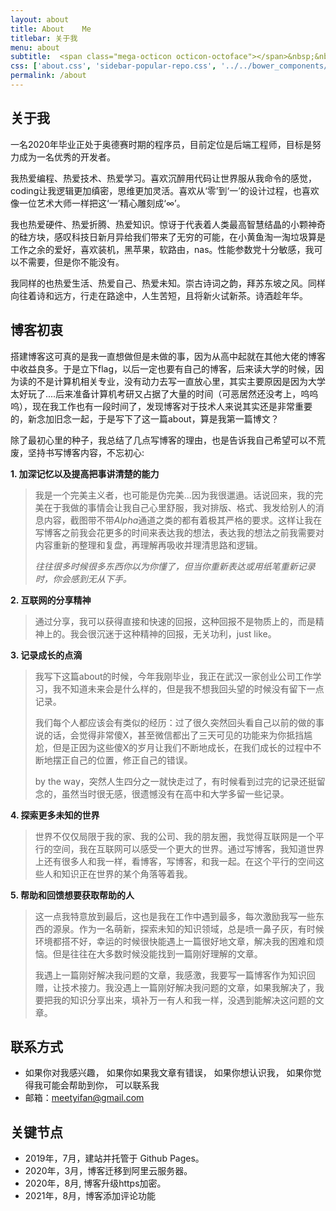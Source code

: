 ```yaml
---
layout: about
title: About    Me
titlebar: 关于我
menu: about
subtitle:  <span class="mega-octicon octicon-octoface"></span>&nbsp;&nbsp; I am a programmer         
css: ['about.css', 'sidebar-popular-repo.css', '../../bower_components/flag-icon-css/css/flag-icon.min.css']
permalink: /about
---
```


## 关于我

一名2020年毕业正处于奥德赛时期的程序员，目前定位是后端工程师，目标是努力成为一名优秀的开发者。

我热爱编程、热爱技术、热爱学习。喜欢沉醉用代码让世界服从我命令的感觉，coding让我逻辑更加缜密，思维更加灵活。喜欢从‘零’到‘一’的设计过程，也喜欢像一位艺术大师一样把这‘一’精心雕刻成‘∞’。

我也热爱硬件、热爱折腾、热爱知识。惊讶于代表着人类最高智慧结晶的小颗神奇的硅方块，感叹科技日新月异给我们带来了无穷的可能，在小黄鱼淘一淘垃圾算是工作之余的爱好，喜欢装机，黑苹果，软路由，nas。性能参数党十分敏感，我可以不需要，但是你不能没有。

我同样的也热爱生活、热爱自己、热爱未知。崇古诗词之韵，拜苏东坡之风。同样向往着诗和远方，行走在路途中，人生苦短，且将新火试新茶。诗酒趁年华。

## 博客初衷

搭建博客这可真的是我一直想做但是未做的事，因为从高中起就在其他大佬的博客中收益良多。于是立下flag，以后一定也要有自己的博客，后来读大学的时候，因为读的不是计算机相关专业，没有动力去写一直放心里，其实主要原因是因为大学太好玩了....后来准备计算机考研又占据了大量的时间（可恶居然还没考上，呜呜呜），现在我工作也有一段时间了，发现博客对于技术人来说其实还是非常重要的，新念加旧念一起，于是写下了这一篇about，算是我第一篇博文？

除了最初心里的种子，我总结了几点写博客的理由，也是告诉我自己希望可以不荒废，坚持书写博客内容，不忘初心: 

**1. 加深记忆以及提高把事讲清楚的能力**

> 我是一个完美主义者，也可能是伪完美...因为我很邋遢。话说回来，我的完美在于我做的事情会让我自己心里舒服，我对排版、格式、我发给别人的消息内容，截图带不带*Alpha*通道之类的都有着极其严格的要求。这样让我在写博客之前我会花更多的时间来表达我的想法，表达我的想法之前我需要对内容重新的整理和复盘，再理解再吸收并理清思路和逻辑。
>
> *往往很多时候很多东西你以为你懂了，但当你重新表达或用纸笔重新记录时，你会感到无从下手。*

**2. 互联网的分享精神**

> 通过分享，我可以获得直接和快速的回报，这种回报不是物质上的，而是精神上的。我会很沉迷于这种精神的回报，无关功利，just like。

**3. 记录成长的点滴**

> 我写下这篇about的时候，今年我刚毕业，我正在武汉一家创业公司工作学习，我不知道未来会是什么样的，但是我不想我回头望的时候没有留下一点记录。
>
> 我们每个人都应该会有类似的经历：过了很久突然回头看自己以前的做的事说的话，会觉得非常傻X，甚至微信都出了三天可见的功能来为你抵挡尴尬，但是正因为这些傻X的岁月让我们不断地成长，在我们成长的过程中不断地摆正自己的位置，修正自己的错误。
>
> by the way，突然人生四分之一就快走过了，有时候看到过完的记录还挺留念的，虽然当时很无感，很遗憾没有在高中和大学多留一些记录。

**4. 探索更多未知的世界**

> 世界不仅仅局限于我的家、我的公司、我的朋友圈，我觉得互联网是一个平行的空间，我在互联网可以感受一个更大的世界。通过写博客，我知道世界上还有很多人和我一样，看博客，写博客，和我一起。在这个平行的空间这些人和知识正在世界的某个角落等着我。

**5. 帮助和回馈想要获取帮助的人** 

> 这一点我特意放到最后，这也是我在工作中遇到最多，每次激励我写一些东西的源泉。作为一名萌新，探索未知的知识领域，总是喷一鼻子灰，有时候环境都搭不好，幸运的时候很快能遇上一篇很好地文章，解决我的困难和烦恼。但是往往在大多数时候没能找到一篇刚好理解的文章。
>
> 我遇上一篇刚好解决我问题的文章，我感激，我要写一篇博客作为知识回赠，让技术接力。我没遇上一篇刚好解决我问题的文章，如果我解决了，我要把我的知识分享出来，填补万一有人和我一样，没遇到能解决这问题的文章。

## 联系方式
- 如果你对我感兴趣，
如果你如果我文章有错误，
如果你想认识我，
如果你觉得我可能会帮助到你，
可以联系我
- 邮箱：meetyifan@gmail.com

## 关键节点

- 2019年，7月，建站并托管于 Github Pages。
- 2020年，3月，博客迁移到阿里云服务器。
- 2020年，8月, 博客升级https加密。
- 2021年，8月，博客添加评论功能